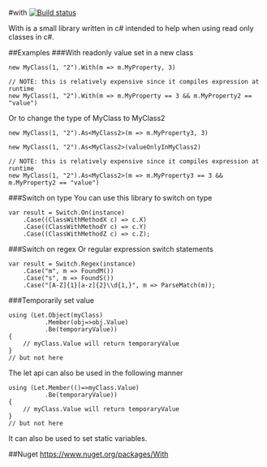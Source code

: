 #with [![Build status](https://ci.appveyor.com/api/projects/status/d9g3sthe02ikx319?svg=true)](https://ci.appveyor.com/project/wallymathieu/with)

With is a small library written in c# intended to help when using read only classes in c#.

##Examples
###With readonly value set in a new class
```
new MyClass(1, "2").With(m => m.MyProperty, 3)

// NOTE: this is relatively expensive since it compiles expression at runtime
new MyClass(1, "2").With(m => m.MyProperty == 3 && m.MyProperty2 == "value")
```

Or to change the type of MyClass to MyClass2
```
new MyClass(1, "2").As<MyClass2>(m => m.MyProperty3, 3)

new MyClass(1, "2").As<MyClass2>(valueOnlyInMyClass2)

// NOTE: this is relatively expensive since it compiles expression at runtime
new MyClass(1, "2").As<MyClass2>(m => m.MyProperty3 == 3 && m.MyProperty2 == "value")
```
###Switch on type
You can use this library to switch on type
```
var result = Switch.On(instance)
    .Case((ClassWithMethodX c) => c.X)
    .Case((ClassWithMethodY c) => c.Y)
    .Case((ClassWithMethodZ c) => c.Z);
```
###Switch on regex
Or regular expression switch statements
```
var result = Switch.Regex(instance)
    .Case("m", m => FoundM())
    .Case("s", m => FoundS())
    .Case("[A-Z]{1}[a-z]{2}\\d{1,}", m => ParseMatch(m));
```
###Temporarily set value
```
using (Let.Object(myClass)
		  .Member(obj=>obj.Value)
		  .Be(temporaryValue))
{
	// myClass.Value will return temporaryValue
}
// but not here
```
The let api can also be used in the following manner
```
using (Let.Member(()=>myClass.Value)
		  .Be(temporaryValue))
{
	// myClass.Value will return temporaryValue
}
// but not here
```
It can also be used to set static variables.

##Nuget
<https://www.nuget.org/packages/With>
